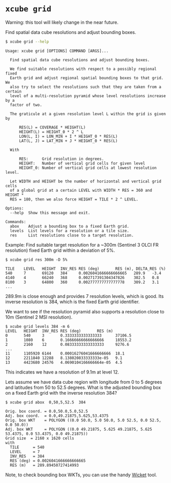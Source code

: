 # `xcube grid`

Warning: this tool will likely change in the near future.

Find spatial data cube resolutions and adjust bounding boxes.

```bash
$ xcube grid --help
```

    Usage: xcube grid [OPTIONS] COMMAND [ARGS]...
    
      Find spatial data cube resolutions and adjust bounding boxes.
    
      We find suitable resolutions with respect to a possibly regional fixed
      Earth grid and adjust regional spatial bounding boxes to that grid. We
      also try to select the resolutions such that they are taken from a certain
      level of a multi-resolution pyramid whose level resolutions increase by a
      factor of two.
    
      The graticule at a given resolution level L within the grid is given by
    
          RES(L) = COVERAGE * HEIGHT(L)
          HEIGHT(L) = HEIGHT_0 * 2 ^ L
          LON(L, I) = LON_MIN + I * HEIGHT_0 * RES(L)
          LAT(L, J) = LAT_MIN + J * HEIGHT_0 * RES(L)
    
      With
    
          RES:      Grid resolution in degrees.
          HEIGHT:   Number of vertical grid cells for given level
          HEIGHT_0: Number of vertical grid cells at lowest resolution level.
    
      Let WIDTH and HEIGHT be the number of horizontal and vertical grid cells
      of a global grid at a certain LEVEL with WIDTH * RES = 360 and HEIGHT *
      RES = 180, then we also force HEIGHT = TILE * 2 ^ LEVEL.
    
    Options:
      --help  Show this message and exit.
    
    Commands:
      abox    Adjust a bounding box to a fixed Earth grid.
      levels  List levels for a resolution or a tile size.
      res     List resolutions close to a target resolution.

    
Example: Find suitable target resolution for a ~300m (Sentinel 3 OLCI FR resolution) 
fixed Earth grid within a deviation of 5%.

    $ xcube grid res 300m -D 5%
    
    TILE    LEVEL   HEIGHT  INV_RES RES (deg)       RES (m), DELTA_RES (%)
    540     7       69120   384     0.0026041666666666665   289.9   -3.4
    4140    4       66240   368     0.002717391304347826    302.5   0.8
    8100    3       64800   360     0.002777777777777778    309.2   3.1
    ...
    
289.9m is close enough and provides 7 resolution levels, which is good. Its inverse resolution is 384,
which is the fixed Earth grid identifier.

We want to see if the resolution pyramid also supports a resolution close to 10m 
(Sentinel 2 MSI resolution).

    $ xcube grid levels 384 -m 6
    LEVEL   HEIGHT  INV_RES RES (deg)       RES (m)
    0       540     3       0.3333333333333333      37106.5
    1       1080    6       0.16666666666666666     18553.2
    2       2160    12      0.08333333333333333     9276.6
    ...
    11      1105920 6144    0.00016276041666666666  18.1
    12      2211840 12288   8.138020833333333e-05   9.1
    13      4423680 24576   4.0690104166666664e-05  4.5

This indicates we have a resolution of 9.1m at level 12.

Lets assume we have data cube region with longitude from 0 to 5 degrees
and latitudes from 50 to 52.5 degrees. What is the adjusted bounding box 
on a fixed Earth grid with the inverse resolution 384?

    $ xcube grid abox  0,50,5,52.5  384
     
    Orig. box coord. = 0.0,50.0,5.0,52.5
    Adj. box coord.  = 0.0,49.21875,5.625,53.4375
    Orig. box WKT    = POLYGON ((0.0 50.0, 5.0 50.0, 5.0 52.5, 0.0 52.5, 0.0 50.0))
    Adj. box WKT     = POLYGON ((0.0 49.21875, 5.625 49.21875, 5.625 53.4375, 0.0 53.4375, 0.0 49.21875))
    Grid size  = 2160 x 1620 cells
    with
      TILE      = 540
      LEVEL     = 7
      INV_RES   = 384
      RES (deg) = 0.0026041666666666665
      RES (m)   = 289.89450727414993

    
Note, to check bounding box WKTs, you can use the 
handy [Wicket](https://arthur-e.github.io/Wicket/sandbox-gmaps3.html) tool.
     
